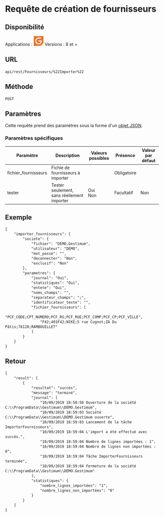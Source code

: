 # Requête de création de fournisseurs


## Disponibilité


Applications : ![](../GestionCommerciale32.png)
Versions : 8 et +


## URL

``
api/rest/Fournisseurs/%22Importer%22
``

## Méthode

``
POST
``

## Paramètres


Cette requête prend des paramètres sous la forme d'un [objet JSON](../ObjetJSONParametreRequetes.md).

### Paramètres spécifiques









| Paramètre | Description | Valeurs possibles | Présence | Valeur par défaut |
|---|---|---|---|---|
| fichier\_fournisseurs | Fichie de fournisseurs à importer |   | Obligatoire |   |
| tester | Tester seulement, sans réellement importer | Oui <br>Non | Facultatif | Non |


## Exemple

````
{
    "importer_fournisseurs": {
        "societe": {
            "fichier": "DEMO.Gestimum",
            "utilisateur": "DEMO",
            "mot_passe": "",
            "deconnecter": "Non",
            "exclusif": "Non"
        },
        "parametres": {
            "journal": "Oui",
            "statistiques": "Oui",
            "entete": "Oui",
            "noms_champs": "",
            "separateur_champs": ";",
            "identificateur_texte": "",
            "fichier_fournisseurs": [
                "PCF_CODE;CPT_NUMERO;PCF_RS;PCF_RUE;PCF_COMP;PCF_CP;PCF_VILLE",
                "F42;401F42;NIKE;5 rue Cugnot;ZA Du Pâtis;78120;RAMBOUILLET"
            ]
        }
    }
}
````

## Retour

````
{
    "result": [
        {
            "resultat": "succès",
            "message": "terminé",
            "journal": [
                "10/09/2019 18:58:58 Ouverture de la société C:\\ProgramData\\Gestimum\\DEMO.Gestimum",
                "10/09/2019 18:59:03 Société C:\\ProgramData\\Gestimum\\DEMO.Gestimum ouverte",
                "10/09/2019 18:59:03 Lancement de la tâche ImporterFournisseurs",
                "10/09/2019 18:59:04 L'import a été effectué avec succès.",
                "10/09/2019 18:59:04 Nombre de lignes importées : 1",
                "10/09/2019 18:59:04 Nombre de lignes non importées : 0",
                "10/09/2019 18:59:04 Tâche ImporterFournisseurs terminée",
                "10/09/2019 18:59:04 Fermeture de la société C:\\ProgramData\\Gestimum\\DEMO.Gestimum"
            ],
            "statistiques": {
                "nombre_lignes_importées": "1",
                "nombre_lignes_non_importées": "0"
            }
        }
    ]
}
````